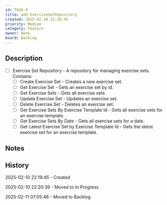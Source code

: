 ```yaml
---
id: TASK-9
title: add ExerciseSetRepository
created: 2025-02-10 22:19:45
priority: Medium
category: Feature
owner: None
board: Backlog
---
```


## Description
- [ ] Exercise Set Repository - A repository for managing exercise sets. Contains:
  - [ ] Create Exercise Set - Creates a new exercise set.
  - [ ] Get Exercise Set - Gets an exercise set by id.
  - [ ] Get Exercise Sets - Gets all exercise sets.
  - [ ] Update Exercise Set - Updates an exercise set.
  - [ ] Delete Exercise Set - Deletes an exercise set.
  - [ ] Get Exercise Sets By Exercise Template Id - Gets all exercise sets for an exercise template.
  - [ ] Get Exercise Sets By Date - Gets all exercise sets for a date.
  - [ ] Get Latest Exercise Set by Exercise Template Id - Gets the latest exercise set for an exercise template.

## Notes


## History
2025-02-10 22:19:45 - Created

2025-02-10 22:20:39 - Moved to In Progress

2025-02-11 07:05:46 - Moved to Backlog
